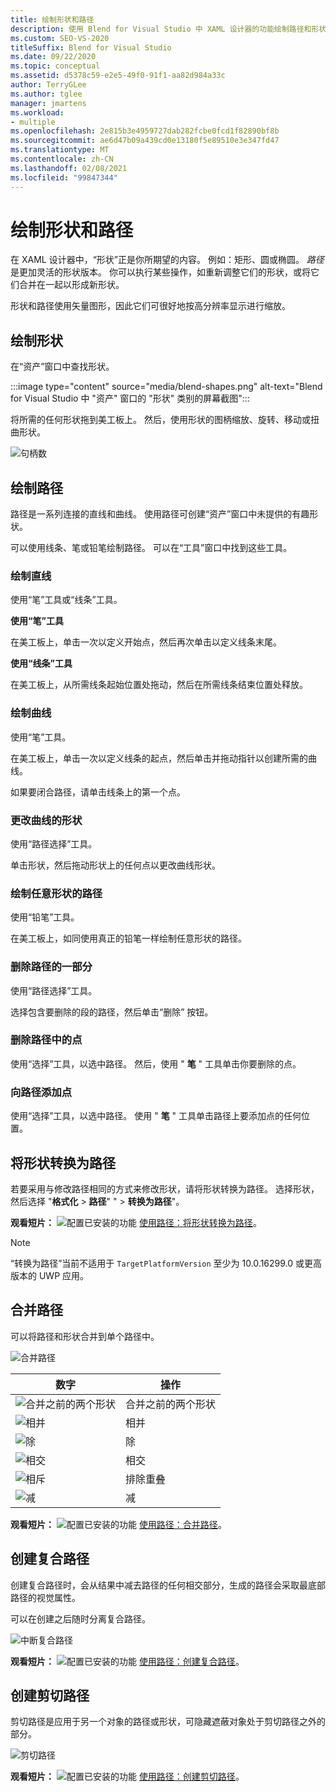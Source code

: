 ```yaml
---
title: 绘制形状和路径
description: 使用 Blend for Visual Studio 中 XAML 设计器的功能绘制路径和形状，对其进行修改，然后将它们组合在一起。
ms.custom: SEO-VS-2020
titleSuffix: Blend for Visual Studio
ms.date: 09/22/2020
ms.topic: conceptual
ms.assetid: d5378c59-e2e5-49f0-91f1-aa82d984a33c
author: TerryGLee
ms.author: tglee
manager: jmartens
ms.workload:
- multiple
ms.openlocfilehash: 2e815b3e4959727dab282fcbe0fcd1f82890bf8b
ms.sourcegitcommit: ae6d47b09a439cd0e13180f5e89510e3e347fd47
ms.translationtype: MT
ms.contentlocale: zh-CN
ms.lasthandoff: 02/08/2021
ms.locfileid: "99847344"
---
```

# <a name="draw-shapes-and-paths"></a>绘制形状和路径

在 XAML 设计器中，“形状”正是你所期望的内容。 例如：矩形、圆或椭圆。 *路径* 是更加灵活的形状版本。 你可以执行某些操作，如重新调整它们的形状，或将它们合并在一起以形成新形状。

形状和路径使用矢量图形，因此它们可很好地按高分辨率显示进行缩放。

## <a name="draw-a-shape"></a>绘制形状

在“资产”窗口中查找形状。

:::image type="content" source="media/blend-shapes.png" alt-text="Blend for Visual Studio 中 &quot;资产&quot; 窗口的 &quot;形状&quot; 类别的屏幕截图":::

将所需的任何形状拖到美工板上。 然后，使用形状的图柄缩放、旋转、移动或扭曲形状。

![句柄数](../designers/media/84261e83-3091-4490-ab58-4218b188439e.png)

## <a name="draw-a-path"></a>绘制路径

路径是一系列连接的直线和曲线。 使用路径可创建“资产”窗口中未提供的有趣形状。

可以使用线条、笔或铅笔绘制路径。 可以在“工具”窗口中找到这些工具。

### <a name="draw-a-straight-line"></a>绘制直线

使用“笔”工具或“线条”工具。

**使用“笔”工具**

在美工板上，单击一次以定义开始点，然后再次单击以定义线条末尾。

**使用“线条”工具**

在美工板上，从所需线条起始位置处拖动，然后在所需线条结束位置处释放。

### <a name="draw-a-curve"></a>绘制曲线

使用“笔”工具。

在美工板上，单击一次以定义线条的起点，然后单击并拖动指针以创建所需的曲线。

如果要闭合路径，请单击线条上的第一个点。

### <a name="change-the-shape-of-a-curve"></a>更改曲线的形状

使用“路径选择”工具。

单击形状，然后拖动形状上的任何点以更改曲线形状。

### <a name="draw-a-free-form-path"></a>绘制任意形状的路径

使用“铅笔”工具。

在美工板上，如同使用真正的铅笔一样绘制任意形状的路径。

### <a name="remove-part-of-a-path"></a>删除路径的一部分

使用“路径选择”工具。

选择包含要删除的段的路径，然后单击“删除”  按钮。

### <a name="remove-a-point-in-a-path"></a>删除路径中的点

使用“选择”工具，以选中路径。 然后，使用 " **笔** " 工具单击你要删除的点。

### <a name="add-a-point-to-a-path"></a>向路径添加点

使用“选择”工具，以选中路径。 使用 " **笔** " 工具单击路径上要添加点的任何位置。

## <a name="convert-a-shape-to-a-path"></a>将形状转换为路径

若要采用与修改路径相同的方式来修改形状，请将形状转换为路径。 选择形状，然后选择 "**格式化**  >  **路径**" "  >  **转换为路径**"。

**观看短片：** ![配置已安装的功能](../designers/media/bldadminconsoleinitialconfigicon.png) [使用路径：将形状转换为路径](https://www.youtube.com/watch?v=Io5bC0-nH6Q#t=147)。

> [!NOTE]
> “转换为路径”当前不适用于 `TargetPlatformVersion` 至少为 10.0.16299.0 或更高版本的 UWP 应用。

## <a name="combine-paths"></a>合并路径

可以将路径和形状合并到单个路径中。

![合并路径](../designers/media/2df17a5d-a338-4ef4-96c5-dae51cc1ca8a.png)

|数字|操作|
|-|-|
|![合并之前的两个形状](../designers/media/b1_1.png)|合并之前的两个形状|
|![相并](../designers/media/b1_2.png)|相并|
|![除](../designers/media/b1_3.png)|除|
|![相交](../designers/media/b1_4.png)|相交|
|![相斥](../designers/media/b1_5.png)|排除重叠|
|![减](../designers/media/b1_6.png)|减|

**观看短片：** ![配置已安装的功能](../designers/media/bldadminconsoleinitialconfigicon.png) [使用路径：合并路径](https://www.youtube.com/watch?v=Io5bC0-nH6Q#t=195)。

## <a name="create-a-compound-path"></a>创建复合路径

创建复合路径时，会从结果中减去路径的任何相交部分，生成的路径会采取最底部路径的视觉属性。

可以在创建之后随时分离复合路径。

![中断复合路径](../designers/media/2157a8aa-d9a7-4de4-8de5-b10d28f08a84.png)

**观看短片：** ![配置已安装的功能](../designers/media/bldadminconsoleinitialconfigicon.png) [使用路径：创建复合路径](https://www.youtube.com/watch?v=Io5bC0-nH6Q)。

## <a name="create-a-clipping-path"></a>创建剪切路径

剪切路径是应用于另一个对象的路径或形状，可隐藏遮蔽对象处于剪切路径之外的部分。

![剪切路径](../designers/media/22471e98-a841-4f39-a3ef-36090cf5a625.png)

**观看短片：** ![配置已安装的功能](../designers/media/bldadminconsoleinitialconfigicon.png) [使用路径：创建剪切路径](https://www.youtube.com/watch?v=Io5bC0-nH6Q#t=232)。
